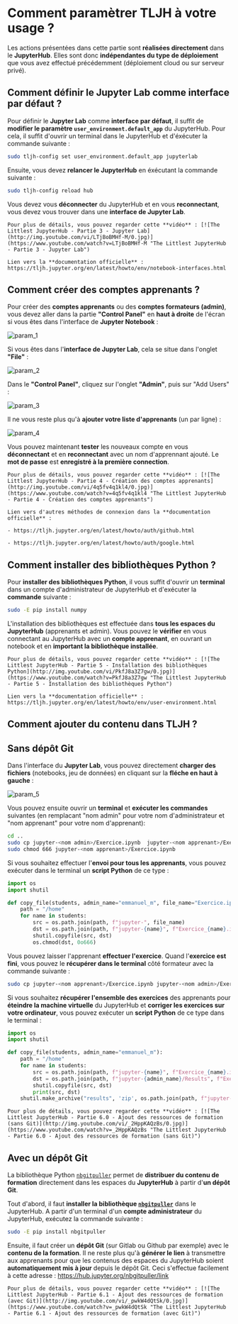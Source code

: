 # Comment paramètrer TLJH à votre usage ?

Les actions présentées dans cette partie sont **réalisées directement** dans le **JupyterHub**. Elles sont donc **indépendantes du type de déploiement** que vous avez effectué précédemment (déploiement cloud ou sur serveur privé).

## Comment définir le Jupyter Lab comme interface par défaut ?

Pour définir le **Jupyter Lab** comme **interface par défaut**, il suffit de **modifier le paramètre `user_environment.default_app`** du JupyterHub. Pour cela, il suffit d'ouvrir un terminal dans le JupyterHub et d'éxécuter la commande suivante :
```bash
sudo tljh-config set user_environment.default_app jupyterlab
```
Ensuite, vous devez **relancer le JupyterHub** en éxécutant la commande suivante :
```bash
sudo tljh-config reload hub
```
Vous devez vous **déconnecter** du JupyterHub et en vous **reconnectant**, vous devez vous trouver dans une **interface de Jupyter Lab**.

```{admonition} Information
Pour plus de détails, vous pouvez regarder cette **vidéo** : [![The Littlest JupyterHub - Partie 3 - Jupyter Lab](http://img.youtube.com/vi/LTjBoBMHf-M/0.jpg)](https://www.youtube.com/watch?v=LTjBoBMHf-M "The Littlest JupyterHub - Partie 3 - Jupyter Lab")

Lien vers la **documentation officielle** : https://tljh.jupyter.org/en/latest/howto/env/notebook-interfaces.html
```

## Comment créer des comptes apprenants ?

Pour créer des **comptes apprenants** ou des **comptes formateurs (admin)**, vous devez aller dans la partie **"Control Panel"** en **haut à droite** de l'écran si vous êtes dans l'interface de **Jupyter Notebook** :

![param_1](param_1.png)

Si vous êtes dans l'**interface de Jupyter Lab**, cela se situe dans l'onglet **"File"** :

![param_2](param_2.png)

Dans le **"Control Panel"**, cliquez sur l'onglet **"Admin"**, puis sur "Add Users" :

![param_3](param_3.png)

Il ne vous reste plus qu'à **ajouter votre liste d'apprenants** (un par ligne) :

![param_4](param_4.png)

Vous pouvez maintenant **tester** les nouveaux compte en vous **déconnectant** et en **reconnectant** avec un nom d'apprennant ajouté. Le **mot de passe** est **enregistré à la première connection**.

```{admonition} Information
Pour plus de détails, vous pouvez regarder cette **vidéo** : [![The Littlest JupyterHub - Partie 4 - Création des comptes apprenants](http://img.youtube.com/vi/4q5fv4q1kl4/0.jpg)](https://www.youtube.com/watch?v=4q5fv4q1kl4 "The Littlest JupyterHub - Partie 4 - Création des comptes apprenants")

Lien vers d'autres méthodes de connexion dans la **documentation officielle** :

- https://tljh.jupyter.org/en/latest/howto/auth/github.html

- https://tljh.jupyter.org/en/latest/howto/auth/google.html
```

## Comment installer des bibliothèques Python ?

Pour **installer des bibliothèques Python**, il vous suffit d'ouvrir un **terminal** dans un compte d'administrateur de JupyterHub et d'exécuter la **commande** suivante :

```bash
sudo -E pip install numpy
```

L'installation des bibliothèques est effectuée dans **tous les espaces du JupyterHub** (apprenants et admin). Vous pouvez le **vérifier** en vous connectant au JupyterHub avec un **compte apprenant**, en ouvrant un notebook et en **important la bibliothèque installée**.

```{admonition} Information
Pour plus de détails, vous pouvez regarder cette **vidéo** : [![The Littlest JupyterHub - Partie 5 - Installation des bibliothèques Python](http://img.youtube.com/vi/PkfJ8a3Z7gw/0.jpg)](https://www.youtube.com/watch?v=PkfJ8a3Z7gw "The Littlest JupyterHub - Partie 5 - Installation des bibliothèques Python")

Lien vers la **documentation officielle** : https://tljh.jupyter.org/en/latest/howto/env/user-environment.html
```

## Comment ajouter du contenu dans TLJH ?

## Sans dépôt Git

Dans l'interface du **Jupyter Lab**, vous pouvez directement **charger des fichiers** (notebooks, jeu de données) en cliquant sur la **fléche en haut à gauche** :

![param_5](param_5.png)

Vous pouvez ensuite ouvrir un **terminal** et **exécuter les commandes** suivantes (en remplacant "nom admin" pour votre nom d'administrateur et "nom apprenant" pour votre nom d'apprenant):
```bash
cd ..
sudo cp jupyter-<nom admin>/Exercice.ipynb  jupyter-<nom apprenant>/Exercice.ipynb
sudo chmod 666 jupyter-<nom apprenant>/Exercice.ipynb
```

Si vous souhaitez effectuer l'**envoi pour tous les apprenants**, vous pouvez exécuter dans le terminal un **script Python** de ce type :

```python
import os
import shutil

def copy_file(students, admin_name="emmanuel_m", file_name="Exercice.ipynb"):
    path = "/home"
    for name in students:
        src = os.path.join(path, f"jupyter-", file_name)
        dst = os.path.join(path, f"jupyter-{name}", f"Exercice_{name}.ipynb")
        shutil.copyfile(src, dst)
        os.chmod(dst, 0o666)
```

Vous pouvez laisser l'apprenant **effectuer l'exercice**. Quand l'**exercice est fini**, vous pouvez le **récupérer dans le terminal** côté formateur avec la commande suivante :
```bash
sudo cp jupyter-<nom apprenant>/Exercice.ipynb jupyter-<nom admin>/Exercice.ipynb
```

Si vous souhaitez **récupérer l'ensemble des exercices** des apprenants pour **éteindre la machine virtuelle** du JupyterHub et **corriger les exercices sur votre ordinateur**, vous pouvez exécuter un **script Python** de ce type dans le terminal :

```python
import os
import shutil

def copy_file(students, admin_name="emmanuel_m"):
    path = "/home"
    for name in students:
        src = os.path.join(path, f"jupyter-{name}", f"Exercice_{name}.ipynb")
        dst = os.path.join(path, f"jupyter-{admin_name}/Results", f"Exercice_{name}.ipynb")
        shutil.copyfile(src, dst)
        print(src, dst)
    shutil.make_archive("results", 'zip', os.path.join(path, f"jupyter-{admin_name}", "Results"))
```

```{admonition} Information
Pour plus de détails, vous pouvez regarder cette **vidéo** : [![The Littlest JupyterHub - Partie 6.0 - Ajout des ressources de formation (sans Git)](http://img.youtube.com/vi/_2HppKAQzBs/0.jpg)](https://www.youtube.com/watch?v=_2HppKAQzBs "The Littlest JupyterHub - Partie 6.0 - Ajout des ressources de formation (sans Git)")
```

## Avec un dépôt Git

La bibliothèque Python [`nbgitpuller`](https://hub.jupyter.org/nbgitpuller/) permet de **distribuer du contenu de formation** directement dans les espaces du **JupyterHub** à partir d'**un dépôt Git**.

Tout d'abord, il faut **installer la bibliothèque [`nbgitpuller`](https://hub.jupyter.org/nbgitpuller/)** dans le JupyterHub. A partir d'un terminal d'un **compte administrateur** du JupyterHub, exécutez la commande suivante :

```bash
sudo -E pip install nbgitpuller
```

Ensuite, il faut créer un **dépôt Git** (sur Gitlab ou Github par exemple) avec le **contenu de la formation**. Il ne reste plus qu'à **générer le lien** à transmettre aux apprenants pour que les contenus des espaces du JupyterHub soient **automatiquement mis à jour** depuis le dépôt Git. Ceci s'effectue facilement à cette adresse : https://hub.jupyter.org/nbgitpuller/link

```{admonition} Information
Pour plus de détails, vous pouvez regarder cette **vidéo** : [![The Littlest JupyterHub - Partie 6.1 - Ajout des ressources de formation (avec Git)](http://img.youtube.com/vi/_pwkW4dQtSk/0.jpg)](https://www.youtube.com/watch?v=_pwkW4dQtSk "The Littlest JupyterHub - Partie 6.1 - Ajout des ressources de formation (avec Git)")
```